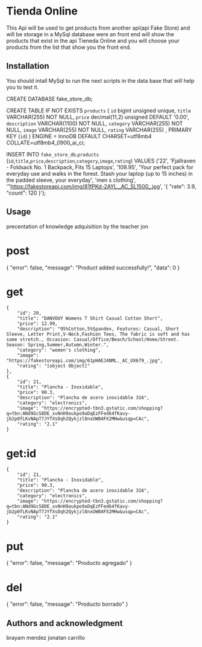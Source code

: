 # Tienda Online
  This Api will be used to get products from another api(api Fake Store) and will be storage in a MySql database were an front end will show the products that exist in the api Tieneda Online and you will choose your products from the list that show you the front end.

## Installation

You should intall MySql to run the next scripts in the data base that will help you to test it.

CREATE DATABASE fake_store_db;


CREATE  TABLE IF NOT EXISTS `products` (
  `id` bigint unsigned unique,
  `title` VARCHAR(255) NOT NULL,
  `price` decimal(11,2) unsigned DEFAULT '0.00',
  `description` VARCHAR(1100) NOT NULL,
  `category` VARCHAR(255) NOT NULL,
  `image` VARCHAR(255) NOT NULL,
  `rating` VARCHAR(255) ,
  PRIMARY KEY (`id`)
) ENGINE = InnoDB DEFAULT CHARSET=utf8mb4 COLLATE=utf8mb4_0900_ai_ci;


INSERT INTO `fake_store_db`.`products` (`id`,`title`,`price`,`description`,`category`,`image`,`rating`) VALUES ('22', 'Fjallraven - Foldsack No. 1 Backpack, Fits 15 Laptops', '109.95', 'Your perfect pack for everyday use and walks in the forest. Stash your laptop (up to 15 inches) in the padded sleeve, your everyday', 'men s clothing', '"https://fakestoreapi.com/img/81fPKd-2AYL._AC_SL1500_.jpg', '{
"rate": 3.9,
"count": 120
}');

## Usage
precentation of knowledge adquisition by the teacher jon

# post
{
    "error": false,
    "message": "Product added successfully!",
    "data": 0
}

# get
    {
        "id": 20,
        "title": "DANVOUY Womens T Shirt Casual Cotton Short",
        "price": 12.99,
        "description": "95%Cotton,5%Spandex, Features: Casual, Short Sleeve, Letter Print,V-Neck,Fashion Tees, The fabric is soft and has some stretch., Occasion: Casual/Office/Beach/School/Home/Street. Season: Spring,Summer,Autumn,Winter.",
        "category": "women's clothing",
        "image": "https://fakestoreapi.com/img/61pHAEJ4NML._AC_UX679_.jpg",
        "rating": "[object Object]"
    },
    {
        "id": 21,
        "title": "Plancha - Inoxidable",
        "price": 90.3,
        "description": "Plancha de acero inoxidable 316",
        "category": "electronics",
        "image": "https://encrypted-tbn3.gstatic.com/shopping?q=tbn:ANd9GcS8DE_xvNnH9oukpo9aDqEzFFed64fKavy-jb2p0fLKvNApT7JYfXsDqh2Qykjzl8nxUWB4FX2MHw&usqp=CAc",
        "rating": "2.1"
    }

# get:id
    {
        "id": 21,
        "title": "Plancha - Inoxidable",
        "price": 90.3,
        "description": "Plancha de acero inoxidable 316",
        "category": "electronics",
        "image": "https://encrypted-tbn3.gstatic.com/shopping?q=tbn:ANd9GcS8DE_xvNnH9oukpo9aDqEzFFed64fKavy-jb2p0fLKvNApT7JYfXsDqh2Qykjzl8nxUWB4FX2MHw&usqp=CAc",
        "rating": "2.1"
    }
# put
{
    "error": false,
    "message": "Producto agregado"
}
# del
{
    "error": false,
    "message": "Producto borrado"
}

## Authors and acknowledgment

brayam mendez
jonatan carrillo